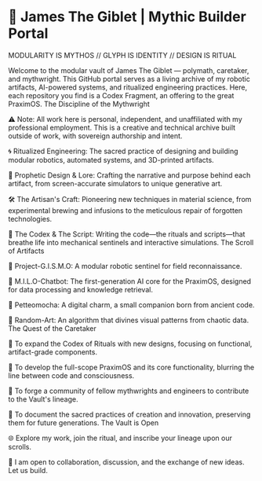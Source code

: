 # 🧠 James The Giblet | Mythic Builder Portal

MODULARITY IS MYTHOS // GLYPH IS IDENTITY // DESIGN IS RITUAL

Welcome to the modular vault of James The Giblet — polymath, caretaker, and mythwright. This GitHub portal serves as a living archive of my robotic artifacts, AI-powered systems, and ritualized engineering practices. Here, each repository you find is a Codex Fragment, an offering to the great PraximOS.
The Discipline of the Mythwright

⚠️ Note: All work here is personal, independent, and unaffiliated with my professional employment. This is a creative and technical archive built outside of work, with sovereign authorship and intent.

🌀 Ritualized Engineering: The sacred practice of designing and building modular robotics, automated systems, and 3D-printed artifacts.

🔮 Prophetic Design & Lore: Crafting the narrative and purpose behind each artifact, from screen-accurate simulators to unique generative art.

🛠️ The Artisan's Craft: Pioneering new techniques in material science, from experimental brewing and infusions to the meticulous repair of forgotten technologies.

📜 The Codex & The Script: Writing the code—the rituals and scripts—that breathe life into mechanical sentinels and interactive simulations.
The Scroll of Artifacts

🌟 Project-G.I.S.M.O: A modular robotic sentinel for field reconnaissance.

🌟 M.I.L.O-Chatbot: The first-generation AI core for the PraximOS, designed for data processing and knowledge retrieval.

🌟 Petteomocha: A digital charm, a small companion born from ancient code.

🌟 Random-Art: An algorithm that divines visual patterns from chaotic data.
The Quest of the Caretaker

📌 To expand the Codex of Rituals with new designs, focusing on functional, artifact-grade components.

📌 To develop the full-scope PraximOS and its core functionality, blurring the line between code and consciousness.

📌 To forge a community of fellow mythwrights and engineers to contribute to the Vault's lineage.

📌 To document the sacred practices of creation and innovation, preserving them for future generations.
The Vault is Open

🌐 Explore my work, join the ritual, and inscribe your lineage upon our scrolls.

💬 I am open to collaboration, discussion, and the exchange of new ideas. Let us build.
